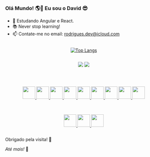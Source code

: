 ### Olá Mundo!  🌎👋  Eu sou o David 😎

- 📖 Estudando Angular e React.
- 📚 Never stop learning!
- 📫 Contate-me no email: rodrigues.dev@icloud.com



##

<div align="center">
  
[![Top Langs](https://github-readme-stats.vercel.app/api/top-langs/?username=trasherdave&layout=compact)](https://github.com/anuraghazra/github-readme-stats)
  
</div>

##

<div align="center">
  
<a href="https://www.linkedin.com/in/trasherdave/" ><img src="https://img.shields.io/badge/LinkedIn-0077B5?style=for-the-badge&logo=linkedin&logoColor=white"></a>
<a href="https://www.youtube.com/channel/UCusOoJZsvMcRSotToCf5aFQ" ><img src="https://img.shields.io/badge/YouTube-FF0000?style=for-the-badge&logo=youtube&logoColor=white"></a>
  
</div>

##

<div style="display: inline_block" align="center">
  
<a href="https://github.com/trasherdave"><br>
  
<img width="40" src="https://cdn.jsdelivr.net/gh/devicons/devicon/icons/java/java-original.svg" />
<img width="40" src="https://cdn.jsdelivr.net/gh/devicons/devicon/icons/spring/spring-original.svg"/>
<img width="40" src="https://cdn.jsdelivr.net/gh/devicons/devicon/icons/android/android-original.svg" />
<img width="40" src="https://cdn.jsdelivr.net/gh/devicons/devicon/icons/javascript/javascript-original.svg"/>
<img width="40" src="https://cdn.jsdelivr.net/gh/devicons/devicon/icons/html5/html5-original.svg" />
<img width="40" src="https://cdn.jsdelivr.net/gh/devicons/devicon/icons/css3/css3-original.svg" />
<img width="40" src="https://cdn.jsdelivr.net/gh/devicons/devicon/icons/bootstrap/bootstrap-original.svg" />
<img width="40" src="https://cdn.jsdelivr.net/gh/devicons/devicon/icons/postgresql/postgresql-original.svg" />
<img width="40" src="https://cdn.jsdelivr.net/gh/devicons/devicon/icons/mysql/mysql-original.svg" />
</a>

</div>

##

<div align="center">
  
<a href="https://github.com/trasherdave"><br>
<img width="40" src="https://cdn.jsdelivr.net/gh/devicons/devicon/icons/photoshop/photoshop-plain.svg" />
<img width="40" src="https://cdn.jsdelivr.net/gh/devicons/devicon/icons/premierepro/premierepro-plain.svg" />
<img width="40" src="https://cdn.jsdelivr.net/gh/devicons/devicon/icons/illustrator/illustrator-plain.svg" />
</a>  
  
</div>

##

Obrigado pela visita! 🙂

_Até mais!_ 👋
